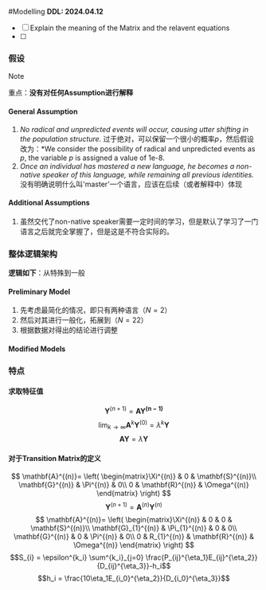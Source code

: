 #Modelling 
**DDL: 2024.04.12**
- [ ] Explain the meaning of the Matrix and the relavent equations
- [ ] 
### 假设

> [!Note]
重点：**没有对任何Assumption进行解释**
#### General Assumption
1. *No radical and unpredicted events will occur, causing utter shifting in the population structure.* 过于绝对，可以保留一个很小的概率$p$，然后假设改为：*We consider the possibility of radical and unpredicted events as $p$, the variable $p$ is assigned a value of 1e-8. 
2. *Once an individual has mastered a new language, he becomes a non-native speaker of this language, while remaining all previous identities.* 没有明确说明什么叫'master'一个语言，应该在后续（或者解释中）体现
#### Additional Assumptions
1. 虽然交代了non-native speaker需要一定时间的学习，但是默认了学习了一门语言之后就完全掌握了，但是这是不符合实际的。
### 整体逻辑架构
**逻辑如下**：从特殊到一般
#### Preliminary Model
1. 先考虑最简化的情况，即只有两种语言（$N=2$）
2. 然后对其进行一般化，拓展到（$N=22$）
3. 根据数据对得出的结论进行调整
#### Modified Models

### 特点
#### 求取特征值
$$\mathbf{Y}^{(n+1)} = \mathbf{A}\mathbf{Y^{(n-1)}}$$$$\lim_{k\rightarrow \infty} \mathbf{A}^k \mathbf{Y}^{(0)} = \lambda ^k \mathbf{Y}$$
$$\mathbf{A}\mathbf{Y}=\lambda \mathbf{Y}$$

#### 对于Transition Matrix的定义
$$
\mathbf{A}^{(n)}=
\left(
\begin{matrix}\Xi^{(n)} & 0 & \mathbf{S}^{(n)}\\
\mathbf{G}^{(n)} & \Pi^{(n)} & 0\\
0 & \mathbf{R}^{(n)} & \Omega^{(n)}
\end{matrix}
\right)
$$
$$
\mathbf{Y}^{(n+1)} = \mathbf{A}^{(n)}\mathbf{Y}^{(n)}
$$
$$
\mathbf{A}^{(n)}=
\left(
\begin{matrix}\Xi^{(n)} & 0 & 0 & \mathbf{S}^{(n)}\\
\mathbf{G}_{1}^{(n)} & \Pi_{1}^{(n)} & 0 & 0\\
\mathbf{G}^{(n)} & 0 & \Pi^{(n)} & 0\\
0 & R_{1}^{(n)} & \mathbf{R}^{(n)} & \Omega^{(n)}
\end{matrix}
\right)
$$
$$S_{i} = \epsilon^{k_i} \sum^{k_i}_{j=0} \frac{P_{ij}^{\eta_1}E_{ij}^{\eta_2}}{D_{ij}^{\eta_3}}-h_i$$
$$h_i = \frac{10\eta_1E_{i_0}^{\eta_2}}{D_{i_0}^{\eta_3}}$$